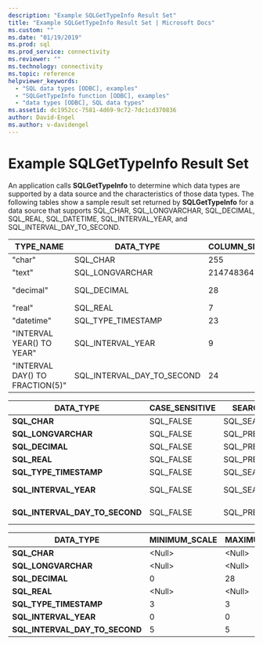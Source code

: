 ```yaml
---
description: "Example SQLGetTypeInfo Result Set"
title: "Example SQLGetTypeInfo Result Set | Microsoft Docs"
ms.custom: ""
ms.date: "01/19/2019"
ms.prod: sql
ms.prod_service: connectivity
ms.reviewer: ""
ms.technology: connectivity
ms.topic: reference
helpviewer_keywords: 
  - "SQL data types [ODBC], examples"
  - "SQLGetTypeInfo function [ODBC], examples"
  - "data types [ODBC], SQL data types"
ms.assetid: dc1952cc-7581-4d69-9c72-7dc1cd370836
author: David-Engel
ms.author: v-davidengel
---
```

# Example SQLGetTypeInfo Result Set
An application calls **SQLGetTypeInfo** to determine which data types are supported by a data source and the characteristics of those data types. The following tables show a sample result set returned by **SQLGetTypeInfo** for a data source that supports SQL_CHAR, SQL_LONGVARCHAR, SQL_DECIMAL, SQL_REAL, SQL_DATETIME, SQL_INTERVAL_YEAR, and SQL_INTERVAL_DAY_TO_SECOND.  
  
|TYPE_NAME|DATA_TYPE|COLUMN_SIZE|LITERAL_PREFIX|LITERAL_SUFFIX|CREATE_PARAMS|NULLABLE|  
|----------------|----------------|------------------|---------------------|---------------------|--------------------|--------------|  
|"char"|SQL_CHAR|255|"'"|"'"|"length"|SQL_TRUE|  
|"text"|SQL_LONGVARCHAR|2147483647|"'"|"'"|\<Null>|SQL_TRUE|  
|"decimal"|SQL_DECIMAL|28|\<Null>|\<Null>|"precision,<br />scale"|SQL_TRUE|  
|"real"|SQL_REAL|7|\<Null>|\<Null>|\<Null>|SQL_TRUE|  
|"datetime"|SQL_TYPE_TIMESTAMP|23|"'"|"'"|\<Null>|SQL_TRUE|  
|"INTERVAL YEAR() TO YEAR"|SQL_INTERVAL_YEAR|9|"'"|"'"|"precision"|SQL_TRUE|  
|"INTERVAL DAY() TO FRACTION(5)"|SQL_INTERVAL_DAY_TO_SECOND|24|"'"|"'"|"precision"|SQL_TRUE|  
  
|DATA_TYPE|CASE_SENSITIVE|SEARCHABLE|UNSIGNED_ATTRIBUTE|FIXED_PREC_SCALE|AUTO_UNIQUE_VALUE|LOCAL_TYPE_NAME|  
|----------------|---------------------|----------------|-------------------------|------------------------|-------------------------|-----------------------|  
|**SQL_CHAR**|SQL_FALSE|SQL_SEARCHABLE|\<Null>|SQL_FALSE|\<Null>|"char"|  
|**SQL_LONGVARCHAR**|SQL_FALSE|SQL_PRED_CHAR|\<Null>|SQL_FALSE|\<Null>|"text"|  
|**SQL_DECIMAL**|SQL_FALSE|SQL_PRED_BASIC|SQL_FALSE|SQL_FALSE|SQL_FALSE|"decimal"|  
|**SQL_REAL**|SQL_FALSE|SQL_PRED_BASIC|SQL_FALSE|SQL_FALSE|SQL_FALSE|"real"|  
|**SQL_TYPE_TIMESTAMP**|SQL_FALSE|SQL_SEARCHABLE|\<Null>|SQL_FALSE|\<Null>|"datetime"|  
|**SQL_INTERVAL_YEAR**|SQL_FALSE|SQL_SEARCHABLE|\<Null>|SQL_FALSE|\<Null>|"INTERVAL YEAR() TO YEAR"|  
|**SQL_INTERVAL_DAY_TO_SECOND**|SQL_FALSE|SQL_PRED_BASIC|\<Null>|SQL_FALSE|\<Null>|"INTERVAL DAY() TO FRACTION(5)"|  
  
|DATA_TYPE|MINIMUM_SCALE|MAXIMUM_SCALE|SQL_DATA_TYPE|SQL_DATETIME_SUB|NUM_PREC_RADIX|INTERVAL_PRECISION|  
|----------------|--------------------|--------------------|---------------------|------------------------|----------------------|-------------------------|  
|**SQL_CHAR**|\<Null>|\<Null>|SQL_CHAR|\<Null>|\<Null>|\<Null>|  
|**SQL_LONGVARCHAR**|\<Null>|\<Null>|SQL_LONGVARCHAR|\<Null>|\<Null>|\<Null>|  
|**SQL_DECIMAL**|0|28|SQL_DECIMAL|\<Null>|10|\<Null>|  
|**SQL_REAL**|\<Null>|\<Null>|SQL_REAL|\<Null>|10|\<Null>|  
|**SQL_TYPE_TIMESTAMP**|3|3|SQL_DATETIME|SQL_CODE_TIMESTAMP|\<Null>|12|  
|**SQL_INTERVAL_YEAR**|0|0|SQL_INTERVAL|SQL_CODE_INTERVALYEAR|\<Null>|9|  
|**SQL_INTERVAL_DAY_TO_SECOND**|5|5|SQL_INTERVAL|SQL_CODE_INTERVALDAY_TO_SECOND|\<Null>|9|
